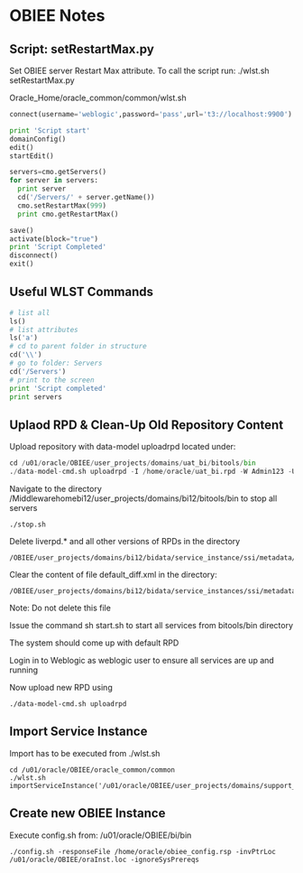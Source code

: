 # OBIEE Notes

## Script: setRestartMax.py
Set OBIEE server Restart Max attribute. To call the script run: ./wlst.sh setRestartMax.py

Oracle_Home/oracle_common/common/wlst.sh

```python
connect(username='weblogic',password='pass',url='t3://localhost:9900')

print 'Script start'
domainConfig()
edit()
startEdit()

servers=cmo.getServers()
for server in servers:
  print server
  cd('/Servers/' + server.getName())
  cmo.setRestartMax(999)
  print cmo.getRestartMax()

save()
activate(block="true")
print 'Script Completed'
disconnect()
exit()
```
## Useful WLST Commands

```python
# list all
ls()
# list attributes
ls('a')
# cd to parent folder in structure
cd('\\')
# go to folder: Servers
cd('/Servers')
# print to the screen
print 'Script completed'
print servers
```

## Uplaod RPD & Clean-Up Old Repository Content

Upload repository with data-model uploadrpd located under:

```Python
cd /u01/oracle/OBIEE/user_projects/domains/uat_bi/bitools/bin
./data-model-cmd.sh uploadrpd -I /home/oracle/uat_bi.rpd -W Admin123 -U weblogic -P pass -SI uat_instance
```

Navigate to the directory /Middlewarehomebi12/user_projects/domains/bi12/bitools/bin to stop all servers

```Shell
./stop.sh 
```
Delete liverpd.* and all other versions of RPDs in the directory 

```Shell
/OBIEE/user_projects/domains/bi12/bidata/service_instance/ssi/metadata/datamodel/customizations          
```

Clear the content of file default_diff.xml in the directory:
```Shell
/OBIEE/user_projects/domains/bi12/bidata/service_instances/ssi/metadata/datamodel/customizations/default
```

Note: Do not delete this file

Issue the command sh start.sh to start all services from bitools/bin directory

The system should come up with default RPD

Login in to Weblogic as weblogic user to ensure all services are up and running

Now upload new RPD using

```Shell
./data-model-cmd.sh uploadrpd
```

## Import Service Instance

Import has to be executed from ./wlst.sh

```Shell
cd /u01/oracle/OBIEE/oracle_common/common
./wlst.sh
importServiceInstance('/u01/oracle/OBIEE/user_projects/domains/support_bi','support_instance','/home/orafexobiee/prod_instance20190725.bar',true,true,true,'Admin123')
```

## Create new OBIEE Instance

Execute config.sh from: /u01/oracle/OBIEE/bi/bin

```Shell
./config.sh -responseFile /home/oracle/obiee_config.rsp -invPtrLoc /u01/oracle/OBIEE/oraInst.loc -ignoreSysPrereqs
```
